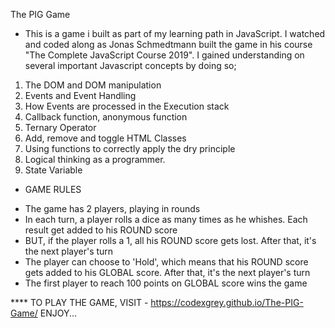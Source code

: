 The PIG Game
* This is a game i built as part of my learning path in JavaScript. I watched and coded along as Jonas Schmedtmann built the game in his course "The Complete JavaScript Course 2019". I gained understanding on several important Javascript concepts by doing so;

1. The DOM and DOM manipulation
2. Events and Event Handling
3. How Events are processed in the Execution stack
4. Callback function, anonymous function
5. Ternary Operator
6. Add, remove and toggle HTML Classes
7. Using functions to correctly apply the dry principle
8. Logical thinking as a programmer.
9. State Variable

* GAME RULES
- The game has 2 players, playing in rounds
- In each turn, a player rolls a dice as many times as he whishes. Each result get added to his ROUND score
- BUT, if the player rolls a 1, all his ROUND score gets lost. After that, it's the next player's turn
- The player can choose to 'Hold', which means that his ROUND score gets added to his GLOBAL score. After that, it's the next player's turn
- The first player to reach 100 points on GLOBAL score wins the game


**** TO PLAY THE GAME,
VISIT - https://codexgrey.github.io/The-PIG-Game/
ENJOY...

